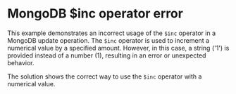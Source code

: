 # MongoDB $inc operator error
This example demonstrates an incorrect usage of the `$inc` operator in a MongoDB update operation. The `$inc` operator is used to increment a numerical value by a specified amount.  However, in this case, a string ('1') is provided instead of a number (1), resulting in an error or unexpected behavior.

The solution shows the correct way to use the `$inc` operator with a numerical value.
